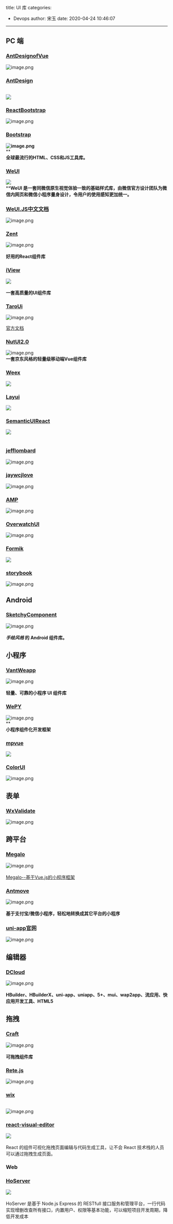 title: UI 库
categories:
 - Devops
author: 宋玉
date: 2020-04-24 10:46:07
---

## PC 端

### [AntDesignofVue](https://www.antdv.com/docs/vue/introduce-cn/)
![image.png](https://cdn.nlark.com/yuque/0/2020/png/394169/1583063365415-0f8fccf1-03d1-4e44-9752-d3fc3e630e1f.png#align=left&display=inline&height=762&margin=%5Bobject%20Object%5D&name=image.png&originHeight=1524&originWidth=2874&size=625138&status=done&style=none&width=1437)<br />


### [AntDesign](https://ant.design/docs/react/getting-started-cn)

<br />![](https://cdn.nlark.com/yuque/0/2020/png/394169/1583055008164-de3c55a8-ffea-40ac-9cc9-a51148c89ee5.png#align=left&display=inline&height=769&margin=%5Bobject%20Object%5D&originHeight=769&originWidth=1440&size=0&status=done&style=none&width=1440)

### [ReactBootstrap](https://react-bootstrap.github.io/)
![image.png](https://cdn.nlark.com/yuque/0/2020/png/394169/1583063513851-78c04e05-59af-4e1e-8eee-6f0d326c8c68.png#align=left&display=inline&height=759&margin=%5Bobject%20Object%5D&name=image.png&originHeight=1518&originWidth=2872&size=339984&status=done&style=none&width=1436)<br />


### [Bootstrap](https://v4.bootcss.com/)
**![image.png](https://cdn.nlark.com/yuque/0/2020/png/394169/1583063725825-2f5c0965-74ae-40c4-b6a7-9fe559acfbef.png#align=left&display=inline&height=757&margin=%5Bobject%20Object%5D&name=image.png&originHeight=1514&originWidth=2866&size=458941&status=done&style=none&width=1433)**<br />**<br />**全球最流行的HTML、CSS和JS工具库。**<br />


### [WeUI](https://weui.io/)
![](https://cdn.nlark.com/yuque/0/2020/png/394169/1583055008208-634b299f-7576-4fdf-9aa9-87d1baacaa13.png#align=left&display=inline&height=769&margin=%5Bobject%20Object%5D&originHeight=769&originWidth=1440&size=0&status=done&style=none&width=1440)<br />****WeUI 是一套同微信原生视觉体验一致的基础样式库，由微信官方设计团队为微信内网页和微信小程序量身设计，令用户的使用感知更加统一。**

### [WeUI.JS中文文档](https://www.kancloud.cn/ywfwj2008/weuijs/274297)
![image.png](https://cdn.nlark.com/yuque/0/2020/png/394169/1583066016018-9fb0bdee-f68d-435d-8e1f-ffd8b5ef2fc0.png#align=left&display=inline&height=762&margin=%5Bobject%20Object%5D&name=image.png&originHeight=1524&originWidth=2874&size=317048&status=done&style=none&width=1437)

### [Zent](https://youzan.github.io/zent/zh/guides/install)
![image.png](https://cdn.nlark.com/yuque/0/2020/png/394169/1583065879965-693711c7-4df9-4fe9-b44c-73827fd68e1c.png#align=left&display=inline&height=742&margin=%5Bobject%20Object%5D&name=image.png&originHeight=1484&originWidth=2872&size=250150&status=done&style=none&width=1436)<br />
<br />**好用的React组件库**

### [iView](http://v1.iviewui.com/)
![](https://cdn.nlark.com/yuque/0/2020/png/394169/1583055008186-1b713107-373a-43f1-822a-f0fa9835817e.png#align=left&display=inline&height=769&margin=%5Bobject%20Object%5D&originHeight=769&originWidth=1440&size=0&status=done&style=none&width=1440)<br />
<br />**一套高质量的UI组件库**

### [TaroUi](https://taro-ui.aotu.io/)
![image.png](https://cdn.nlark.com/yuque/0/2020/png/394169/1583897332612-a51071c4-a21d-4617-b501-1a01367efc0a.png#align=left&display=inline&height=762&margin=%5Bobject%20Object%5D&name=image.png&originHeight=1524&originWidth=2876&size=2274236&status=done&style=none&width=1438)

[官方文档](https://taro-ui.aotu.io/#/docs/introduction)

### [NutUI2.0](http://nutui.jd.com/#/index)
![image.png](https://cdn.nlark.com/yuque/0/2020/png/394169/1583064974736-bf5bbed4-1746-4d5f-9028-157fc2b548d2.png#align=left&display=inline&height=760&margin=%5Bobject%20Object%5D&name=image.png&originHeight=1520&originWidth=2870&size=754211&status=done&style=none&width=1435)<br />**一套京东风格的轻量级移动端Vue组件库**

### [Weex](https://weex.apache.org/cn/guide/)
![](https://cdn.nlark.com/yuque/0/2020/png/394169/1583055008177-c13d3698-f8d0-409a-a63b-b2c477efb7ae.png#align=left&display=inline&height=769&margin=%5Bobject%20Object%5D&originHeight=769&originWidth=1440&size=0&status=done&style=none&width=1440)

### [Layui](https://www.layui.com/demo/grid.html)
![](https://cdn.nlark.com/yuque/0/2020/png/394169/1583055008291-36f8c574-b4f7-45c2-a494-b5fed9bc0ccb.png#align=left&display=inline&height=769&margin=%5Bobject%20Object%5D&originHeight=769&originWidth=1440&size=0&status=done&style=none&width=1440)

### [SemanticUIReact](https://react.semantic-ui.com/)
![](https://cdn.nlark.com/yuque/0/2020/png/394169/1583055008170-800fb73c-8af3-4d25-8c5c-f945ca23ca01.png#align=left&display=inline&height=769&margin=%5Bobject%20Object%5D&originHeight=769&originWidth=1440&size=0&status=done&style=none&width=1440)<br />
<br />


### [jefflombard](https://github.com/jefflombard/ui-libraries)
![image.png](https://cdn.nlark.com/yuque/0/2020/png/394169/1583065324843-3e8513e0-4a41-40ce-b770-f559da6696b1.png#align=left&display=inline&height=763&margin=%5Bobject%20Object%5D&name=image.png&originHeight=1526&originWidth=2880&size=316447&status=done&style=none&width=1440)

### [jaywcjlove](https://github.com/jaywcjlove/awesome-uikit)
![image.png](https://cdn.nlark.com/yuque/0/2020/png/394169/1583065411561-9f3849f6-42fa-493a-810c-bc3430b338a5.png#align=left&display=inline&height=762&margin=%5Bobject%20Object%5D&name=image.png&originHeight=1524&originWidth=2872&size=322568&status=done&style=none&width=1436)

### [AMP](https://amp.dev/)
![image.png](https://cdn.nlark.com/yuque/0/2020/png/394169/1583065481264-2a024b67-962e-42eb-9b79-08eb0cce59e1.png#align=left&display=inline&height=761&margin=%5Bobject%20Object%5D&name=image.png&originHeight=1522&originWidth=2874&size=2632218&status=done&style=none&width=1437)

### [OverwatchUI](https://haixiang6123.github.io/overwatch-ui-doc/#/)
![image.png](https://cdn.nlark.com/yuque/0/2020/png/394169/1583065686715-43d6520f-9e81-4ae1-b243-59a6889b002f.png#align=left&display=inline&height=763&margin=%5Bobject%20Object%5D&name=image.png&originHeight=1526&originWidth=2868&size=257068&status=done&style=none&width=1434)<br />


### [Formik](https://jaredpalmer.com/formik/)
![](https://cdn.nlark.com/yuque/0/2020/png/394169/1583055008247-70cc6254-955c-4068-85f6-2ea023f4d6ac.png#align=left&display=inline&height=769&margin=%5Bobject%20Object%5D&originHeight=769&originWidth=1440&size=0&status=done&style=none&width=1440)<br />


### [storybook](https://storybook.js.org/docs/examples/)
![image.png](https://cdn.nlark.com/yuque/0/2020/png/394169/1583065744566-ef542845-8f06-41ca-b566-95674eef3ff9.png#align=left&display=inline&height=763&margin=%5Bobject%20Object%5D&name=image.png&originHeight=1526&originWidth=2870&size=717054&status=done&style=none&width=1435)<br />


## Android

### [SketchyComponent](https://github.com/m-zylab/SketchyComponent/blob/master/README-CN.md)
![image.png](https://cdn.nlark.com/yuque/0/2020/png/394169/1583065945265-27404341-d101-4b4a-a495-9df755abfd0d.png#align=left&display=inline&height=764&margin=%5Bobject%20Object%5D&name=image.png&originHeight=1528&originWidth=2876&size=283537&status=done&style=none&width=1438)<br />
<br />**_手绘风格_ 的 Android 组件库。**

## 小程序

### [VantWeapp](https://youzan.github.io/vant-weapp/#/intro)
![image.png](https://cdn.nlark.com/yuque/0/2020/png/394169/1583063694058-4915bad3-98ce-46f1-af40-00f9b6513313.png#align=left&display=inline&height=764&margin=%5Bobject%20Object%5D&name=image.png&originHeight=1528&originWidth=2876&size=351781&status=done&style=none&width=1438)<br />
<br />**轻量、可靠的小程序 UI 组件库**

### [WePY](https://tencent.github.io/wepy/)
![image.png](https://cdn.nlark.com/yuque/0/2020/png/394169/1583195769001-f51a4a30-ffaa-4144-ad23-f4e62c84577b.png#align=left&display=inline&height=761&margin=%5Bobject%20Object%5D&name=image.png&originHeight=1522&originWidth=2878&size=317901&status=done&style=none&width=1439)<br />**<br />**小程序组件化开发框架**

### [mpvue](http://mpvue.com/)
![](https://cdn.nlark.com/yuque/0/2020/png/394169/1583055009289-e63e6e91-042d-48e3-934e-47e6668a5876.png#align=left&display=inline&height=769&margin=%5Bobject%20Object%5D&originHeight=769&originWidth=1440&size=0&status=done&style=none&width=1440)

### [ColorUI](https://www.color-ui.com/)
![image.png](https://cdn.nlark.com/yuque/0/2020/png/394169/1583576054062-5f37c92b-9e93-4241-9f94-2cfa162ca69d.png#align=left&display=inline&height=761&margin=%5Bobject%20Object%5D&name=image.png&originHeight=1522&originWidth=2874&size=1382922&status=done&style=none&width=1437)<br />


## 表单

### [WxValidate](https://github.com/skyvow/wx-extend/blob/master/docs/components/validate.md)
![image.png](https://cdn.nlark.com/yuque/0/2020/png/394169/1583195825576-30b5bd45-b801-43a0-878f-7270bb6cdd9f.png#align=left&display=inline&height=759&margin=%5Bobject%20Object%5D&name=image.png&originHeight=1518&originWidth=2880&size=294191&status=done&style=none&width=1440)

## 跨平台

### [Megalo](https://megalojs.org/#/cli/mode-and-env)
![image.png](https://cdn.nlark.com/yuque/0/2020/png/394169/1583195938728-ff5cc24c-54f8-4711-badb-479f6569a626.png#align=left&display=inline&height=761&margin=%5Bobject%20Object%5D&name=image.png&originHeight=1522&originWidth=2872&size=358937&status=done&style=none&width=1436)<br />
<br />[Megalo--基于Vue.js的小程序框架](https://megalojs.org/#/)

### [Antmove](https://ant-move.github.io/website/)
![image.png](https://cdn.nlark.com/yuque/0/2020/png/394169/1583065704407-f3f74653-eb73-4bec-a299-4ea97cec423a.png#align=left&display=inline&height=764&margin=%5Bobject%20Object%5D&name=image.png&originHeight=1528&originWidth=2870&size=218550&status=done&style=none&width=1435)<br />
<br />**基于支付宝/微信小程序，轻松地转换成其它平台的小程序**

### [uni-app官网](https://uniapp.dcloud.io/)
![image.png](https://cdn.nlark.com/yuque/0/2020/png/394169/1583196161827-c9fb784e-b59c-49df-866d-3f45ca9819b1.png#align=left&display=inline&height=763&margin=%5Bobject%20Object%5D&name=image.png&originHeight=1526&originWidth=2872&size=848903&status=done&style=none&width=1436)

## 编辑器

### [DCloud](http://www.dcloud.io/?hmsr=vuejsorg&hmpl=&hmcu=&hmkw=&hmci=)
![image.png](https://cdn.nlark.com/yuque/0/2020/png/394169/1583195888448-059f1628-a49a-4cac-836d-971a9862f214.png#align=left&display=inline&height=762&margin=%5Bobject%20Object%5D&name=image.png&originHeight=1524&originWidth=2872&size=610212&status=done&style=none&width=1436)<br />
<br />**HBuilder、HBuilderX、uni-app、uniapp、5+、mui、wap2app、流应用、快应用开发工具、HTML5**

## 拖拽

### [Craft](https://craft.js.org/)
![image.png](https://cdn.nlark.com/yuque/0/2020/png/394169/1583067917513-5a5a5d97-fa9d-4448-851f-22471afdc362.png#align=left&display=inline&height=734&margin=%5Bobject%20Object%5D&name=image.png&originHeight=1468&originWidth=2880&size=397372&status=done&style=none&width=1440)<br />
<br />**可拖拽组件库**

### [Rete.js](https://rete.js.org/#/)
![image.png](https://cdn.nlark.com/yuque/0/2020/png/394169/1583195497933-3450e14f-ff45-40fd-91a6-4e9c3b11d619.png#align=left&display=inline&height=763&margin=%5Bobject%20Object%5D&name=image.png&originHeight=1526&originWidth=2874&size=206295&status=done&style=none&width=1437)

### [wix](https://zh.wix.com/)

<br />![image.png](https://cdn.nlark.com/yuque/0/2020/png/394169/1584159266110-c826d94b-fcc8-47da-86dd-42c487a9981d.png#align=left&display=inline&height=765&margin=%5Bobject%20Object%5D&name=image.png&originHeight=1530&originWidth=2880&size=4400258&status=done&style=none&width=1440)

### [react-visual-editor](https://github.com/anye931123/react-visual-editor)
![](https://cdn.nlark.com/yuque/0/2020/jpeg/394169/1585295620121-b6279f25-5f8e-4e8a-b395-de97af2a4984.jpeg#align=left&display=inline&height=457&margin=%5Bobject%20Object%5D&originHeight=457&originWidth=800&size=0&status=done&style=none&width=800)<br />
<br />React 的组件可视化拖拽页面编辑与代码生成工具，让不会 React 技术栈的人员可以通过拖拽生成页面。<br />


### Web 

### [HoServer](https://github.com/hello-react/HoServer)
![](https://cdn.nlark.com/yuque/0/2020/jpeg/394169/1587696352911-e862fc42-a70e-4567-809c-6ece08d148e5.jpeg#align=left&display=inline&height=397&margin=%5Bobject%20Object%5D&originHeight=397&originWidth=800&size=0&status=done&style=none&width=800)<br />
<br />HoServer 是基于 Node.js Express 的 RESTfull 接口服务和管理平台，一行代码实现增删改查所有接口，内置用户、权限等基本功能，可以缩短项目开发周期，降低开发成本
